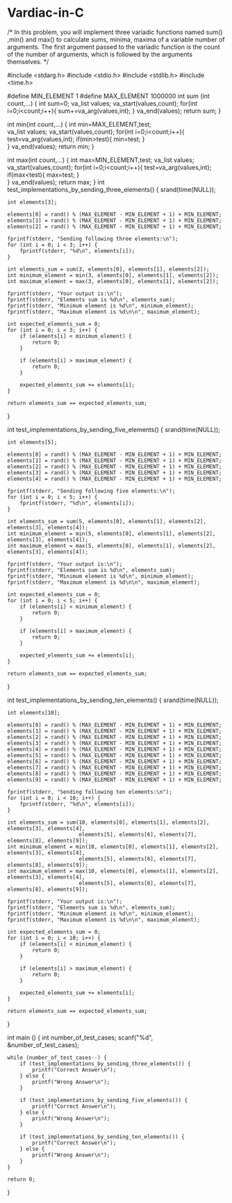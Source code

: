 # Vardiac-in-C
/* In this problem, you will implement three variadic functions named sum() ,min()  and max() to calculate sums, minima, maxima of a variable number of arguments. The first argument passed to the variadic function is the count of the number of arguments, which is followed by the arguments themselves. */

#include <stdarg.h>
#include <stdio.h>
#include <stdlib.h>
#include <time.h>

#define MIN_ELEMENT 1
#define MAX_ELEMENT 1000000
int  sum (int count,...) {
    int sum=0;
    va_list values;
    va_start(values,count);
    for(int i=0;i<count;i++){
        sum+=va_arg(values,int);
    }
    va_end(values);
    return sum;
}

int min(int count,...) {
    int min=MAX_ELEMENT,test;  
    va_list values;
    va_start(values,count);
    for(int i=0;i<count;i++){
        test=va_arg(values,int);
        if(min>test){
            min=test;
        }  
    }
    va_end(values);
    return min;
}

int max(int count,...) {
    int max=MIN_ELEMENT,test;
    va_list values;
    va_start(values,count);
    for(int i=0;i<count;i++){
        test=va_arg(values,int);
        if(max<test){
            max=test;
        }  
    }
    va_end(values);
    return max;
}
int test_implementations_by_sending_three_elements() {
    srand(time(NULL));
    
    int elements[3];
    
    elements[0] = rand() % (MAX_ELEMENT - MIN_ELEMENT + 1) + MIN_ELEMENT;
    elements[1] = rand() % (MAX_ELEMENT - MIN_ELEMENT + 1) + MIN_ELEMENT;
    elements[2] = rand() % (MAX_ELEMENT - MIN_ELEMENT + 1) + MIN_ELEMENT;
    
    fprintf(stderr, "Sending following three elements:\n");
    for (int i = 0; i < 3; i++) {
        fprintf(stderr, "%d\n", elements[i]);
    }
    
    int elements_sum = sum(3, elements[0], elements[1], elements[2]);
    int minimum_element = min(3, elements[0], elements[1], elements[2]);
    int maximum_element = max(3, elements[0], elements[1], elements[2]);

    fprintf(stderr, "Your output is:\n");
    fprintf(stderr, "Elements sum is %d\n", elements_sum);
    fprintf(stderr, "Minimum element is %d\n", minimum_element);
    fprintf(stderr, "Maximum element is %d\n\n", maximum_element);
    
    int expected_elements_sum = 0;
    for (int i = 0; i < 3; i++) {
        if (elements[i] < minimum_element) {
            return 0;
        }
        
        if (elements[i] > maximum_element) {
            return 0;
        }
        
        expected_elements_sum += elements[i];
    }
    
    return elements_sum == expected_elements_sum;
}

int test_implementations_by_sending_five_elements() {
    srand(time(NULL));
    
    int elements[5];
    
    elements[0] = rand() % (MAX_ELEMENT - MIN_ELEMENT + 1) + MIN_ELEMENT;
    elements[1] = rand() % (MAX_ELEMENT - MIN_ELEMENT + 1) + MIN_ELEMENT;
    elements[2] = rand() % (MAX_ELEMENT - MIN_ELEMENT + 1) + MIN_ELEMENT;
    elements[3] = rand() % (MAX_ELEMENT - MIN_ELEMENT + 1) + MIN_ELEMENT;
    elements[4] = rand() % (MAX_ELEMENT - MIN_ELEMENT + 1) + MIN_ELEMENT;
    
    fprintf(stderr, "Sending following five elements:\n");
    for (int i = 0; i < 5; i++) {
        fprintf(stderr, "%d\n", elements[i]);
    }
    
    int elements_sum = sum(5, elements[0], elements[1], elements[2], elements[3], elements[4]);
    int minimum_element = min(5, elements[0], elements[1], elements[2], elements[3], elements[4]);
    int maximum_element = max(5, elements[0], elements[1], elements[2], elements[3], elements[4]);
    
    fprintf(stderr, "Your output is:\n");
    fprintf(stderr, "Elements sum is %d\n", elements_sum);
    fprintf(stderr, "Minimum element is %d\n", minimum_element);
    fprintf(stderr, "Maximum element is %d\n\n", maximum_element);
    
    int expected_elements_sum = 0;
    for (int i = 0; i < 5; i++) {
        if (elements[i] < minimum_element) {
            return 0;
        }
        
        if (elements[i] > maximum_element) {
            return 0;
        }
        
        expected_elements_sum += elements[i];
    }
    
    return elements_sum == expected_elements_sum;
}

int test_implementations_by_sending_ten_elements() {
    srand(time(NULL));
    
    int elements[10];
    
    elements[0] = rand() % (MAX_ELEMENT - MIN_ELEMENT + 1) + MIN_ELEMENT;
    elements[1] = rand() % (MAX_ELEMENT - MIN_ELEMENT + 1) + MIN_ELEMENT;
    elements[2] = rand() % (MAX_ELEMENT - MIN_ELEMENT + 1) + MIN_ELEMENT;
    elements[3] = rand() % (MAX_ELEMENT - MIN_ELEMENT + 1) + MIN_ELEMENT;
    elements[4] = rand() % (MAX_ELEMENT - MIN_ELEMENT + 1) + MIN_ELEMENT;
    elements[5] = rand() % (MAX_ELEMENT - MIN_ELEMENT + 1) + MIN_ELEMENT;
    elements[6] = rand() % (MAX_ELEMENT - MIN_ELEMENT + 1) + MIN_ELEMENT;
    elements[7] = rand() % (MAX_ELEMENT - MIN_ELEMENT + 1) + MIN_ELEMENT;
    elements[8] = rand() % (MAX_ELEMENT - MIN_ELEMENT + 1) + MIN_ELEMENT;
    elements[9] = rand() % (MAX_ELEMENT - MIN_ELEMENT + 1) + MIN_ELEMENT;
    
    fprintf(stderr, "Sending following ten elements:\n");
    for (int i = 0; i < 10; i++) {
        fprintf(stderr, "%d\n", elements[i]);
    }
    
    int elements_sum = sum(10, elements[0], elements[1], elements[2], elements[3], elements[4],
                           elements[5], elements[6], elements[7], elements[8], elements[9]);
    int minimum_element = min(10, elements[0], elements[1], elements[2], elements[3], elements[4],
                           elements[5], elements[6], elements[7], elements[8], elements[9]);
    int maximum_element = max(10, elements[0], elements[1], elements[2], elements[3], elements[4],
                           elements[5], elements[6], elements[7], elements[8], elements[9]);
    
    fprintf(stderr, "Your output is:\n");
    fprintf(stderr, "Elements sum is %d\n", elements_sum);
    fprintf(stderr, "Minimum element is %d\n", minimum_element);
    fprintf(stderr, "Maximum element is %d\n\n", maximum_element);
    
    int expected_elements_sum = 0;
    for (int i = 0; i < 10; i++) {
        if (elements[i] < minimum_element) {
            return 0;
        }
        
        if (elements[i] > maximum_element) {
            return 0;
        }
        
        expected_elements_sum += elements[i];
    }
    
    return elements_sum == expected_elements_sum;
}

int main ()
{
    int number_of_test_cases;
    scanf("%d", &number_of_test_cases);
    
    while (number_of_test_cases--) {
        if (test_implementations_by_sending_three_elements()) {
            printf("Correct Answer\n");
        } else {
            printf("Wrong Answer\n");
        }
        
        if (test_implementations_by_sending_five_elements()) {
            printf("Correct Answer\n");
        } else {
            printf("Wrong Answer\n");
        }
        
        if (test_implementations_by_sending_ten_elements()) {
            printf("Correct Answer\n");
        } else {
            printf("Wrong Answer\n");
        }
    }
    
    return 0;
}

